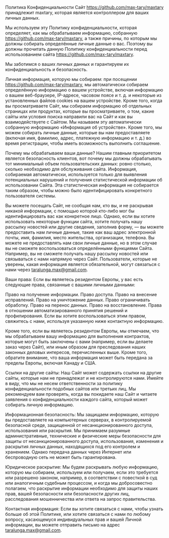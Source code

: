 Политика Конфиденциальности
Сайт https://github.com/max-tary/maxtary принадлежит maxtary, которая является контроллером для ваших личных данных.

Мы используем эту Политику конфиденциальности, которая определяет, как мы обрабатываем информацию, собранную https://github.com/max-tary/maxtary, а также причины, по которым мы должны собирать определённые личные данные о вас. Поэтому вы должны прочитать данную Политику конфиденциальности перед использованием сайта https://github.com/max-tary/maxtary.

Мы заботимся о ваших личных данных и гарантируем их конфиденциальность и безопасность.

Личная информация, которую мы собираем:
при посещении https://github.com/max-tary/maxtary, мы автоматически собираем определённую информацию о вашем устройстве, включая информацию о вашем веб-браузере, IP-адресе, часовом поясе и т. д. и некоторые из установленных файлов cookies на вашем устройстве. Кроме того, когда вы просматриваете Сайт, мы собираем информацию об отдельных страницах или продуктах, которые вы просматриваете, о том, какие сайты или условия поиска направили вас на Сайт и как вы взаимодействуете с Сайтом. Мы называем эту автоматически собранную информацию «Информация об устройстве». Кроме того, мы можем собирать личные данные, которые вы нам предоставляете (включая имя, фамилию, адрес, платежную информацию и т. д.) во время регистрации, чтобы иметь возможность выполнить соглашение.

Почему мы обрабатываем ваши данные?
Нашим главным приоритетом является безопасность клиентов, вот почему мы должны обрабатывать тот минимальный объем пользовательских данных: ровно столько, сколько необходимо для обслуживания сайта. Информация, собираемая автоматически, используется только для выявления потенциальных нарушений и получения статистической информации об использовании Сайта. Эта статистическая информация не собирается таким образом, чтобы можно было идентифицировать конкретного пользователя системы.

Вы можете посещать Сайт, не сообщая нам, кто вы, и не раскрывая никакой информации, с помощью которой кто-либо мог бы идентифицировать вас как конкретное лицо. Однако, если вы хотите использовать некоторые функции сайта, хотите получать нашу рассылку новостей или другие сведения, заполнив форму, — вы можете предоставить нам личные данные, такие как ваш адрес электронной почты, имя, фамилия, место жительства, организации, телефона. Вы можете не предоставлять нам свои личные данные, но в этом случае вы не сможете воспользоваться определёнными функциями Сайта. Например, вы не сможете получать нашу рассылку новостей или связываться с нами напрямую через Сайт. Пользователи, которые не уверены, какая информация является обязательной, могут связаться с нами через taralunga.max@gmail.com.

Ваши права:
Если вы являетесь резидентом Европы, у вас есть следующие права, связанные с вашими личными данными:

Право на получение информации.
Право доступа.
Право на внесение исправлений.
Право на уничтожение данных.
Право ограничивать обработку.
Право на перенос данных.
Право на восстановление.
Права в отношении автоматизированного принятия решений и профилирования.
Если вы хотите воспользоваться этим правом, свяжитесь с нами, используя указанную ниже контактную информацию.

Кроме того, если вы являетесь резидентом Европы, мы отмечаем, что мы обрабатываем вашу информацию для выполнения контрактов, которые могут быть заключены с вами (например, если вы делаете заказ через Сайт), или иным образом для преследования наших законных деловых интересов, перечисленных выше. Кроме того, обратите внимание, что ваша информация может быть передана за пределы Европы, включая Канаду и США.

Ссылки на другие сайты:
Наш Сайт может содержать ссылки на другие сайты, которые нам не принадлежат и не контролируются нами. Имейте в виду, что мы не несем ответственности за политику конфиденциальности подобных сайтов или третьих лиц. Мы рекомендуем вам проверять, когда вы покидаете наш Сайт и читаете заявления о конфиденциальности каждого сайта, который может собирать личную информацию.

Информационная безопасность:
Мы защищаем информацию, которую вы предоставляете на компьютерных серверах, в контролируемой безопасной среде, защищенной от несанкционированного доступа, использования или раскрытия. Мы принимаем разумные административные, технические и физические меры безопасности для защиты от несанкционированного доступа, использования, изменения и раскрытия личных данных, находящихся под его контролем и хранением. Однако передача данных через Интернет или беспроводную сеть не может быть гарантирована.

Юридическое раскрытие:
Мы будем раскрывать любую информацию, которую мы собираем, используем или получаем, если это требуется или разрешено законом, например, в соответствии с повесткой в ​​суд или аналогичным судебным процессом, и когда мы добросовестно полагаем, что раскрытие информации необходимо для защиты наших прав, вашей безопасности или безопасности других лиц, расследования мошенничества или ответа на запрос правительства.

Контактная информация:
Если вы хотите связаться с нами, чтобы узнать больше об этой Политике, или хотите связаться с нами по любому вопросу, касающемуся индивидуальных прав и вашей Личной информации, вы можете отправить письмо на адрес taralunga.max@gmail.com.
